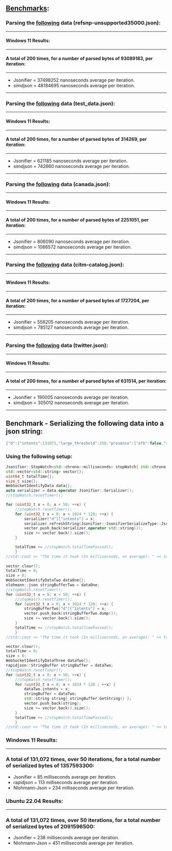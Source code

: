## [Benchmarks](https://github.com/RealTimeChris/Json-Benchmarks/blob/main/main.cpp):
### Parsing the [following](https://github.com/RealTimeChris/Json-Benchmarks/tree/main/Benchmarking/refsnp-unsupported35000.json) data (refsnp-unsupported35000.json):
----
#### Windows 11 Results:
---- 
#### A total of 200 times, for a number of parsed bytes of 93089183, per iteration:
----
- Jsonifier = 37498252 nanoseconds average per iteration.   
- simdjson = 48184695 nanoseconds average per iteration.   
----
### Parsing the [following](https://github.com/RealTimeChris/Json-Benchmarks/tree/main/Benchmarking/test_data.json) data (test_data.json):
----
#### Windows 11 Results:
----
#### A total of 200 times, for a number of parsed bytes of 314269, per iteration:
----
- Jsonifier = 621185 nanoseconds average per iteration.   
- simdjson = 742660 nanoseconds average per iteration.   
----
### Parsing the [following](https://github.com/RealTimeChris/Json-Benchmarks/blob/main/Benchmarking/canada.json) data (canada.json):
----
#### Windows 11 Results:
----
#### A total of 200 times, for a number of parsed bytes of 2251051, per iteration:
----
- Jsonifier = 806090 nanoseconds average per iteration.   
- simdjson = 1086572 nanoseconds average per iteration.   
----
### Parsing the [following](https://github.com/RealTimeChris/Json-Benchmarks/blob/main/Benchmarking/citm_catalog.json) data (citm-catalog.json):
----
#### Windows 11 Results:
----
#### A total of 200 times, for a number of parsed bytes of 1727204, per iteration:
----
- Jsonifier = 556205 nanoseconds average per iteration.   
- simdjson = 785127 nanoseconds average per iteration.   
----
### Parsing the [following](https://github.com/RealTimeChris/Json-Benchmarks/blob/main/Benchmarking/twitter.json) data (twitter.json):
----
#### Windows 11 Results:
----
#### A total of 200 times, for a number of parsed bytes of 631514, per iteration:
----
- Jsonifier = 190005 nanoseconds average per iteration.   
- simdjson = 305012 nanoseconds average per iteration.   
----
## Benchmark - Serializing the following data into a json string:
```cpp
{"d":{"intents":131071,"large_threshold":250,"presence":{"afk":false,"since":0,"status":""},"properties":{"browser":"DiscordCoreAPI","device":"DiscordCoreAPI","os":"Windows"},"shard":[0,1],"token":""},"op":2}
```
### Using the following setup:
```cpp
Jsonifier::StopWatch<std::chrono::milliseconds> stopWatch{ std::chrono::milliseconds{ 1 } };
std::vector<std::string> vector{};
uint64_t totalTime{};
size_t size{};
WebSocketIdentifyData data{};
auto serializer = data.operator Jsonifier::Serializer();
//stopWatch.resetTimer();

for (uint32_t x = 0; x < 50; ++x) {
	//stopWatch.resetTimer();
	for (uint32_t x = 0; x < 1024 * 128; ++x) {
		serializer["d"]["intents"] = x;
		serializer.refreshString(Jsonifier::JsonifierSerializeType::Json);
		vector.push_back(serializer.operator std::string());
		size += vector.back().size();
	}

	totalTime += //stopWatch.totalTimePassed();
	}
//std::cout << "The time it took (In milliseconds, on average): " << totalTime / 50 << ", with a total number of bytes serialized: " << size << std::endl;
		
vector.clear();
totalTime = 0;
size = 0;
WebSocketIdentifyDataTwo dataOne{};
nlohmann::json stringBufferTwo = dataOne;
//stopWatch.resetTimer();
for (uint32_t x = 0; x < 50; ++x) {
	//stopWatch.resetTimer();
	for (uint32_t x = 0; x < 1024 * 128; ++x) {
		stringBufferTwo["d"]["intents"] = x;
		vector.push_back(stringBufferTwo.dump());
		size += vector.back().size();
	}
	totalTime += //stopWatch.totalTimePassed();
	}
//std::cout << "The time it took (In milliseconds, on average): " << totalTime / 50 << ", with a total number of bytes serialized: " << size << std::endl;

vector.clear();
totalTime = 0;
size = 0;
WebSocketIdentifyDataThree dataTwo{};
rapidjson::StringBuffer stringBuffer = dataTwo;
//stopWatch.resetTimer();
for (uint32_t x = 0; x < 50; ++x) {			
	//stopWatch.resetTimer();
	for (uint32_t x = 0; x < 1024 * 128 ; ++x) {
		dataTwo.intents = x;
		stringBuffer = dataTwo;
		std::string string{ stringBuffer.GetString() };
		vector.push_back(string);
		size += vector.back().size();
	}
	totalTime += //stopWatch.totalTimePassed();
	}
//std::cout << "The time it took (In milliseconds, on average): " << totalTime / 50 << ", with a total number of bytes serialized: " << size << std::endl;
```
### Windows 11 Results:
----
### A total of 131,072 times, over 50 iterations, for a total number of serialized bytes of 1357593300:
- Jsonifier = 85 milliseconds average per iteration.   
- rapidjson = 113 milliseconds average per iteration.   
- Nlohmann-Json = 234 milliseconds average per iteration.   
### Ubuntu 22.04 Results:
----
### A total of 131,072 times, over 50 iterations, for a total number of serialized bytes of 2091596500:  
- Jsonifier = 238 milliseconds average per iteration.   
- Nlohmann-Json = 451 milliseconds average per iteration.   
